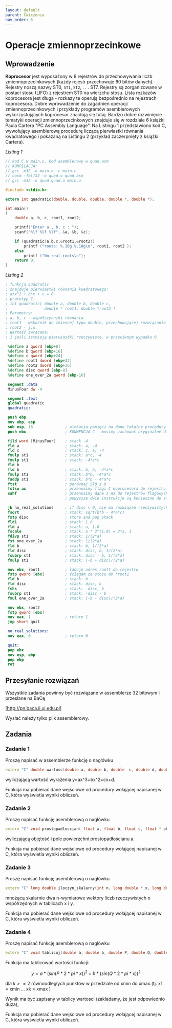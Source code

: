 ```yaml
---
layout: default
parent: Ćwiczenia
nav_order: 5
---
```


# Operacje zmiennoprzecinkowe
 
## Wprowadzenie
**Koprocesor** jest wyposażony w 8 rejestrów do przechowywania liczb zmiennoprzecinkowych (każdy rejestr przechowuje 80 bitów danych). Rejestry noszą nazwy ST0, `ST1`, `ST2`, . . . ST7. Rejestry są zorganizowane w postaci stosu (LIFO) z rejestrem ST0 na wierzchu stosu. Lista rozkazów koprocesora jest długa - rozkazy te operują bezpośrednio na rejestrach koprocesora. Dobre wprowadzenie do zagadnień operacji zmiennoprzecinkowych i przykłady programów asemblerowych wykorzystujących koprocesor znajdują się tutaj. Bardzo dobre rozwinięcie tematyki operacji zmiennoprzecinkowych znajduje się w rozdziale 6 książki Paula Cartera "PC Assembly Language". Na Listingu 1 przedstawiono kod C, wywołujący asemblerową procedurę liczącą pierwiastki równania kwadratowego i pokazaną na Listingu 2 (przykład zaczerpnięty z książki Cartera).

*Listing 1*
```c
// kod C w main.c, kod asemblerowy w quad.asm
// KOMPILACJA:
// gcc -m32 -o main.o -c main.c
// nasm -felf32 -o quad.o quad.asm
// gcc -m32 -o quad quad.o main.o

#include <stdio.h>

extern int quadratic(double, double, double, double *, double *);

int main()
{
    double a, b, c, root1, root2;

    printf("Enter a , b, c : ");
    scanf("%lf %lf %lf", &a, &b, &c);

    if (quadratic(a,b,c,&root1,&root2))
        printf ("roots: %.10g %.10g\n", root1, root2 );
    else
        printf ("No real roots\n");
    return 0;
}
```
*Listing 2*
```nasm 
; funkcja quadratic
; znajduje pierwiastki równania kwadratowego:
; a*x^2 + b*x + c = 0
; prototyp C:
; int quadratic( double a, double b, double c,
;                double * root1, double *root2 )
; Parametry:
; a, b, c - współczynniki równania
; root1 - wskaźnik do zmiennej typu double, przechowującej rozwiązanie
; root2 - j.w.
; Wartość zwracana:
; 1 jeśli istnieją pierwiastki rzeczywiste, w przeciwnym wypadku 0

 %define a qword [ebp+8]
 %define b qword [ebp+16]
 %define c qword [ebp+24]
 %define root1 dword [ebp+32]
 %define root2 dword [ebp+36]
 %define disc qword [ebp-8]
 %define one_over_2a qword [ebp-16]

 segment .data
 MinusFour dw -4

 segment .text
 global quadratic
 quadratic:

 push ebp
 mov ebp, esp
 sub esp, 16              ; alokacja pamięci na dane lokalne procedury (disc i one_over_2a)
 push ebx                 ; KONWENCJA C - musimy zachować oryginalne dane z rejestru EBX

 fild word [MinusFour]    ; stack -4
 fld a                    ; stack: a, -4
 fld c                    ; stack: c, a, -4
 fmulp st1                ; stack: a*c, -4
 fmulp st1                ; stack: -4*a*c
 fld b
 fld b                    ; stack: b, b, -4*a*c
 fmulp st1                ; stack: b*b, -4*a*c
 faddp st1                ; stack: b*b - 4*a*c
 ftst                     ; porównaj ST0 z 0
 fstsw ax                 ; przenosimy flagi C koprocesora do rejestru AX
 sahf                     ; przenosimy dane z AX do rejestrów flagowych procesora
                          ; powyższe dwie instrukcje są konieczne do stworzenia instrukcji warunkowej!!!

 jb no_real_solutions     ; if disc < 0, nie ma rozwiązań rzeczywistych
 fsqrt                    ; stack: sqrt(b*b - 4*a*c)
 fstp disc                ; store and pop stack
 fld1                     ; stack: 1.0
 fld a                    ; stack: a, 1.0
 fscale                   ; stack: a * 2^(1.0) = 2*a, 1
 fdivp st1                ; stack: 1/(2*a)
 fst one_over_2a          ; stack: 1/(2*a)
 fld b                    ; stack: b, 1/(2*a)
 fld disc                 ; stack: disc, b, 1/(2*a)
 fsubrp st1               ; stack: disc - b, 1/(2*a)
 fmulp st1                ; stack: (-b + disc)/(2*a)

 mov ebx, root1           ; ładuję adres root1 do rejestru
 fstp qword [ebx]         ; ściągam ze stosu do *root1
 fld b                    ; stack: b
 fld disc                 ; stack: disc, b
 fchs                     ; stack: -disc, b
 fsubrp st1               ; stack: -disc - b
 fmul one_over_2a         ; stack: (-b - disc)/(2*a)

 mov ebx, root2
 fstp qword [ebx]
 mov eax, 1               ; return 1
 jmp short quit

 no_real_solutions:
 mov eax, 0               ; return 0

 quit:
 pop ebx
 mov esp, ebp
 pop ebp
 ret
```

## Przesyłanie rozwiązań

Wszystkie zadania powinny być rozwiązane w assemblerze 32 bitowym i przesłane na BaCę 

[http://pn.baca.ii.uj.edu.pl]

Wysłać należy tylko plik assemblerowy. 

## Zadania 

### Zadanie 1

Proszę napisać w assemblerze funkcję o nagłówku

```c++
extern "C" double wartosc(double a, double b, double  c, double d, double x);
```
wyliczającą wartość wyrażenia y=ax^3+bx^2+cx+d. 

Funkcja ma pobierać dane wejściowe od procedury wołającej napisanej w C, która wyświetla wyniki obliczeń.

### Zadanie 2

Proszę napisać funkcję asemblerową o nagłówku

```c++
extern "C" void prostopadloscian( float a, float b, float c, float * objetosc, float * pole);
```
wyliczającą objętość i pole powierzchni prostopadłościanu a. 

Funkcja ma pobierać dane wejściowe od procedury wołającej napisanej w C, która wyświetla wyniki obliczeń.

### Zadanie 3

Proszę napisać funkcję asemblerową o nagłówku

```c++
extern "C" long double iloczyn_skalarny(int n, long double * x, long double * y);
```
mnożącą skalarnie dwa n-wymiarowe wektory liczb rzeczywistych o współrzędnych w tablicach x i y. 

Funkcja ma pobierać dane wejściowe od procedury wołającej napisanej w C, która wyświetla wyniki obliczeń.

### Zadanie 4

Proszę napisać funkcję asemblerową o nagłówku

```c++
extern "C" void tablicuj(double a, double b, double P, double Q, double xmin, double xmax, int k,  double * wartosci);
```
Funkcja ma tablicować wartości funkcji:

```math
y=a*(sin(P*2*pi*x))^2 + b*(sin(Q*2*pi*x))^2
```

dla $k>=2$ równoodległych punktów w przedziale od xmin do xmax.(tj.  x1 = xmin ... xk = xmax )

Wynik ma być zapisany w tablicy wartosci (zakladamy, że jest odpowiednio duza);

Funkcja ma pobierać dane wejściowe od procedury wołającej napisanej w C, która wyświetla wyniki obliczeń.
